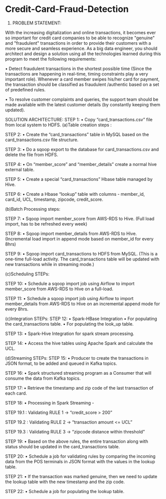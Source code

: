 # Credit-Card-Fraud-Detection

1. PROBLEM STATEMENT:

With the increasing digitalization and online transactions, it becomes ever so important for credit card companies to be able to recognize "genuine" and "fraudulent" transactions in order to provide their customers with a more secure and seamless experience. As a big data engineer, you should architect and design a solution using all the technologies learned during this program to meet the following requirements:

• Detect fraudulent transactions in the shortest possible time (Since the transactions are happening in real-time, timing constraints play a very important role). Whenever a card member swipes his/her card for payment, the transaction should be classified as fraudulent /authentic based on a set of predefined rules.

• To resolve customer complaints and queries, the support team should be made available with the latest customer details (by constantly keeping them updated).

SOLUTION ARCHITECTURE:
STEP 1: 
  • Copy “card_transactions.csv” file from local system to HDFS. (a)Table creation steps :

STEP 2:
  • Create the “card_transactions” table in MySQL based on the card_transactions.csv file structure.

STEP 3: 
  • Do a sqoop export to the database for card_transactions.csv and delete the file from HDFS.

STEP 4: 
  • On “member_score” and “member_details” create a normal hive external table.

STEP 5: 
  • Create a special “card_transactions” Hbase table managed by Hive.

STEP 6: 
  • Create a Hbase “lookup” table with columns - member_id, card_id, UCL, timestamp, zipcode, credit_score.

(b)Batch Processing steps:

STEP 7: 
  • Sqoop import member_score from AWS-RDS to Hive. (Full load import, has to be refreshed every week)

STEP 8: 
  • Sqoop import member_details from AWS-RDS to Hive. (Incremental load import in append mode based on member_id for every 8hrs)

STEP 9: 
  • Sqoop import card_transactions to HDFS from MySQL. (This is a one-time full-load activity. The card_transactions table will be updated with new transactions while in streaming mode.)

(c)Scheduling STEPs:

STEP 10: 
  • Schedule a sqoop import job using Airflow to import member_score from AWS-RDS to Hive on a full-load.

STEP 11: 
  • Schedule a sqoop import job using Airflow to import member_details from AWS-RDS to Hive on an incremental append mode for every 8hrs.

(c)Integration STEPs: 
STEP 12: 
  • Spark-HBase Integration
  • For populating the card_transactions table. 
  • For populating the look_up table.

STEP 13: 
  • Spark-Hive Integration for spark stream processing.

STEP 14: 
  • Access the hive tables using Apache Spark and calculate the UCL.

(d)Streaming STEPs: 
STEP 15: 
  • Producer to create the transactions in JSON format, to be added and queued in Kafka topics.

STEP 16: 
  • Spark structured streaming program as a Consumer that will consume the data from Kafka topics.

STEP 17: 
  • Retrieve the timestamp and zip code of the last transaction of each card.

STEP 18: 
  • Processing in Spark Streaming -

STEP 19.1 : Validating RULE 1 -> “credit_score > 200”

STEP 19.2 : Validating RULE 2 -> “transaction amount <= UCL”

STEP 19.3 : Validating RULE 3 -> “zipcode distance within threshold”

STEP 19: 
  • Based on the above rules, the entire transaction along with status should be updated in the card_transactions table.

STEP 20: 
  • Schedule a job for validating rules by comparing the incoming data from the POS terminals in JSON format with the values in the lookup table.

STEP 21: 
  • If the transaction was marked genuine, then we need to update the lookup table with the new timestamp and the zip code.

STEP 22: 
  • Schedule a job for populating the lookup table.
